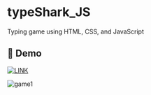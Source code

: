 # typeShark_JS
Typing game using HTML, CSS, and JavaScript 

## 🔗 Demo
[![LINK](https://img.shields.io/badge/lINK-000?style=for-the-badge&logo=ko-fi&logoColor=white)](https://lakshmana-git.github.io/typeShark_JS/)

![game1](https://github.com/lakshmana-git/typeShark_JS/assets/116294776/9a71c4ff-65d6-48f5-9d94-6a9d74159926)
